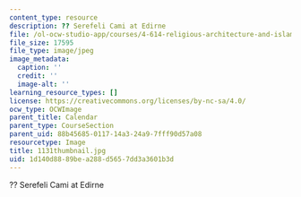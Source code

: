 ```yaml
---
content_type: resource
description: ?? Serefeli Cami at Edirne
file: /ol-ocw-studio-app/courses/4-614-religious-architecture-and-islamic-cultures-fall-2002/1d140d8889bea288d5657dd3a3601b3d_1131thumbnail.jpg
file_size: 17595
file_type: image/jpeg
image_metadata:
  caption: ''
  credit: ''
  image-alt: ''
learning_resource_types: []
license: https://creativecommons.org/licenses/by-nc-sa/4.0/
ocw_type: OCWImage
parent_title: Calendar
parent_type: CourseSection
parent_uid: 88b45685-0117-14a3-24a9-7fff90d57a08
resourcetype: Image
title: 1131thumbnail.jpg
uid: 1d140d88-89be-a288-d565-7dd3a3601b3d
---
```

?? Serefeli Cami at Edirne